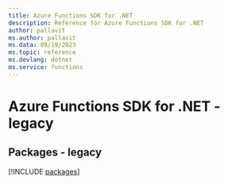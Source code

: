 ```yaml
---
title: Azure Functions SDK for .NET
description: Reference for Azure Functions SDK for .NET
author: pallavit
ms.author: pallavit
ms.data: 09/19/2023
ms.topic: reference
ms.devlang: dotnet
ms.service: functions
---
```

# Azure Functions SDK for .NET - legacy
## Packages - legacy
[!INCLUDE [packages](functions-index.md)]